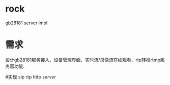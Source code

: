 # rock
gb28181 server impl
# 需求
设计gb28181服务接入、设备管理界面、实时流/录像流在线观看、rtp转推rtmp服务器功能.

#实现
sip
rtp
http server

